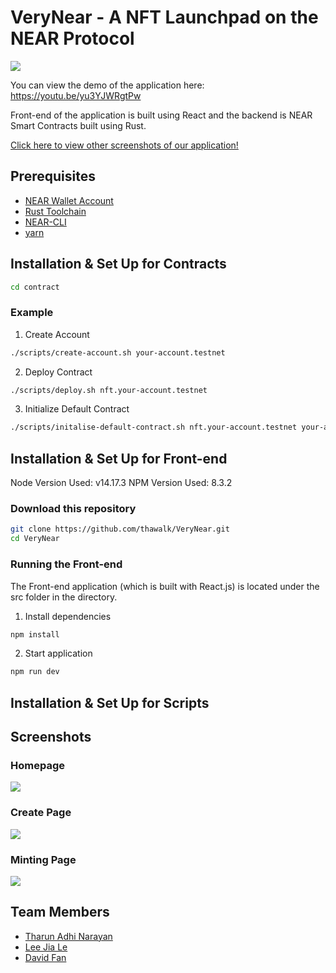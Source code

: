 # VeryNear - A NFT Launchpad on the NEAR Protocol

![](https://i.imgur.com/Y9Cc6Xf.jpg)

You can view the demo of the application here: <https://youtu.be/yu3YJWRgtPw>

Front-end of the application is built using React and the backend is NEAR Smart Contracts built using Rust.

[Click here to view other screenshots of our application!](#Screenshots)

## Prerequisites

* [NEAR Wallet Account](wallet.testnet.near.org)
* [Rust Toolchain](https://docs.near.org/docs/develop/contracts/rust/intro#installing-the-rust-toolchain)
* [NEAR-CLI](https://docs.near.org/docs/tools/near-cli#setup)
* [yarn](https://classic.yarnpkg.com/en/docs/install#mac-stable)

## Installation & Set Up for Contracts

```bash
cd contract
```

### Example

1. Create Account

```bash
./scripts/create-account.sh your-account.testnet
```

2. Deploy Contract

```bash
./scripts/deploy.sh nft.your-account.testnet
```

3. Initialize Default Contract

```bash
./scripts/initalise-default-contract.sh nft.your-account.testnet your-account.testnet
```

## Installation & Set Up for Front-end

Node Version Used: v14.17.3
NPM Version Used: 8.3.2

### Download this repository

```bash
git clone https://github.com/thawalk/VeryNear.git
cd VeryNear
```

### Running the Front-end

The Front-end application (which is built with React.js) is located under the src folder in the directory.

1. Install dependencies

```bash  
npm install
```

2. Start application

```bash  
npm run dev
```

## Installation & Set Up for Scripts

## Screenshots

### Homepage

![](https://i.imgur.com/9fnsx35.jpg)

### Create Page

![](https://i.imgur.com/YxKKKOB.png)

### Minting Page

![](https://i.imgur.com/Rq0gLDD.jpg)

## Team Members

* [Tharun Adhi Narayan](https://github.com/thawalk)
* [Lee Jia Le](https://github.com/cre8tion)
* [David Fan](https://github.com/deadXdrake)
